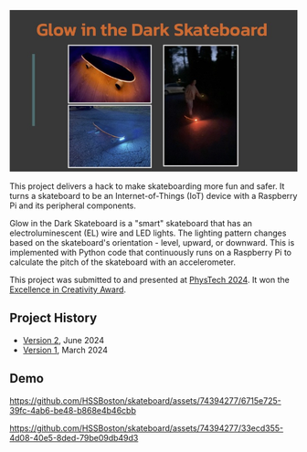 <p align="center">
  <img src="images/logo.jpg" width="700">
</p>

This project delivers a hack to make skateboarding more fun and safer. It turns a skateboard to be an Internet-of-Things (IoT) device with a Raspberry Pi and its peripheral components.

Glow in the Dark Skateboard is a "smart" skateboard that has an electroluminescent (EL) wire and LED lights. The lighting pattern changes based on the skateboard's orientation - level, upward, or downward. This is implemented with Python code that continuously runs on a Raspberry Pi to calculate the pitch of the skateboard with an accelerometer. 

This project was submitted to and presented at [PhysTech 2024](https://binnovative-boston.github.io/phystech/2024.html). It won the [Excellence in Creativity Award](https://phystech-2024-20890.devpost.com/project-gallery).

## Project History

* [Version 2](https://docs.google.com/presentation/d/1M-zgE1pgPR6p0w8Frr0oSDhFO8sPquiY3voL5hAn7Dk/edit?usp=sharing), June 2024
* [Version 1](https://docs.google.com/presentation/d/1NfC7M3Dkek9KYUD8xchcYe5VzVfrLYgeA9-4y5RsKxc/edit?usp=sharing), March 2024

## Demo

https://github.com/HSSBoston/skateboard/assets/74394277/6715e725-39fc-4ab6-be48-b868e4b46cbb

https://github.com/HSSBoston/skateboard/assets/74394277/33ecd355-4d08-40e5-8ded-79be09db49d3





